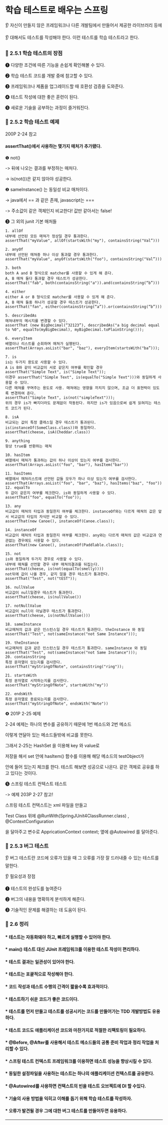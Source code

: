 학습 테스트로 배우는 스프링
==================================
&#128066; 자신이 만들지 않은 프레임워크나 다른 개발팀에서 만들어서 제공한 라이브러리 등에

&#128066; 대해서도 테스트를 작성해야 한다. 이런 테스트를 학습 테스트라고 한다.



### &#128681; 2.5.1 학습 테스트의 장점

&#10102; 다양한 조건에 따른 기능을 손쉽게 확인해볼 수 있다.

&#10103; 학습 테스트 코드를 개발 중에 참고할 수 있다.

&#10104; 프레임워크나 제품을 업그레이드할 때 호환성 검증을 도와준다.

&#10105; 테스트 작성에 대한 좋은 훈련이 된다.

&#10106; 새로운 기술을 공부하는 과정이 즐거워진다.




### &#128681; 2.5.2 학습 테스트 예제

200P 2-24 참고

#### assertThat()에서 사용하는 몇가지 매처가 추가됐다.

&#10102; not()

-> 뒤에 나오는 결과를 부정하는 매처다.

-> is(not())은 같지 않아야 성공한다.

&#10103; sameInstance() 는 동일성 비교 매처이다.

-> java에서 == 과 같은 존재, javascript는 ===

-> 주소값이 같은 객체인지 비교한다! 값만 같아서는 false!

&#10104; 그 외의 junit 기본 매처들
```
1. allOf
내부에 선언된 모든 매쳐가 정상일 경우 통과한다.
assertThat("myValue", allOf(startsWith("my"), containsString("Val”)))

2. anyOf
내부에 선언된 매쳐중 하나 이상 통과할 경우 통과한다.
assertThat("myValue", anyOf(startsWith("foo"), containsString("Val”)))

3. both
both A and B 형식으로 matcher를 사용할 수 있게 해 준다.
A, B 매쳐 둘다 통과할 경우 테스트가 성공한다.
assertThat("fab", both(containsString("a")).and(containsString(“b”)))

4. either
either A or B 형식으로 matcher를 사용할 수 있게 해 준다.
A, B 매쳐 둘중 하나가 성공할 경우 테스트가 성공한다.
assertThat("fan", either(containsString(“a”)).or(containsString(“b”)))

5. describedAs
매쳐내부의 메시지를 변경할 수 있다.
assertThat (new BigDecimal(“32123”), describedAs("a big decimal equal to %0", equalTo(myBigDecimal), myBigDecimal.toPlainString()));

6. everyItem
배열이나 리스트를 순회하며 매쳐가 실행된다.
assertThat(Arrays.asList("bar", "baz"), everyItem(startsWith("ba”)));

7. is
is는 두가지 용도로 사용할 수 있다.
A is B와 같이 비교값이 서로 같은지 여부를 확인할 경우
assertThat("Simple Text", is("Simple Text"));
이경우 assertThat("Simple Text", is(equalTo("Simple Text")))와 동일하게 사용할 수 있다.
다른 매쳐를 꾸며주는 용도로 사용. 매쳐에는 영향을 끼치지 않으며, 조금 더 표현력이 있도록 변경하여 준다.
assertThat("Simple Text", is(not("simpleText")));
위의 경우 is가 빠지더라도 문제없이 작동된다. 하지만 is가 있음으로써 쉽게 읽혀지는 테스트 코드가 된다.

8. isA
비교되는 값이 특정 클래스일 경우 테스트가 통과된다. is(instanceOf(SomeClass.class))와 동일하다.
assertThat(cheese, isA(Cheddar.class))

9. anything
항상 true를 반환하는 매쳐

10. hasItem
배열에서 매쳐가 통과하는 값이 하나 이상이 있는지 여부를 검사한다.
assertThat(Arrays.asList("foo", "bar"), hasItem("bar"))

11. hasItems
배열에서 매쳐리스트에 선언된 값들 모두가 하나 이상 있는지 여부를 검사한다.
assertThat(Arrays.asList("foo", "bar", "baz"), hasItems("baz", "foo"))
12. equalTo
두 값이 같은지 여부를 체크한다. is와 동일하게 사용할 수 있다.
assertThat("foo", equalTo("foo"));

13. any
비교값이 매쳐의 타입과 동일한지 여부를 체크한다. instanceOf와는 다르게 매쳐의 값은 앞서 비교값의 타입의 자식만 비교할 수 있다.
assertThat(new Canoe(), instanceOf(Canoe.class));

14. instanceOf
비교값이 매쳐의 타입과 동일한지 여부를 체크한다. any와는 다르게 매쳐의 값은 비교값과 연관없는 경우에도 사용할 수 있다.
assertThat(new Canoe(), instanceOf(Paddlable.class));

15. not
is와 동일하게 두가지 경우로 사용할 수 있다.
내부에 매쳐를 선언할 경우 내부 매쳐의결과를 뒤집는다.
assertThat(cheese, is(not(equalTo(smelly))))
not뒤에 값이 나올 경우, 같지 않을 경우 테스트가 통과한다.
assertThat("Test", not("tEST"));

16. nullValue
비교값이 null일경우 테스트가 통과한다.
assertThat(cheese, is(nullValue())

17. notNullValue
비교값이 null이 아닐경우 테스트가 통과한다.
assertThat(cheese, is(notNullValue()))

18. sameInstance
비교매쳐의 값과 같은 인스턴스일 경우 테스트가 통과한다. theInstance 와 동일
assertThat("Test", not(sameInstance("not Same Instance")));

19. theInstance
비교매쳐의 값과 같은 인스턴스일 경우 테스트가 통과한다. sameInstance 와 동일
assertThat("Test", not(sameInstance("not Same Instance")));
20. containsString
특정 문자열이 있는지를 검사한다.
assertThat("myStringOfNote", containsString("ring"));

21. startsWith
특정 문자열로 시작하는지를 검사한다.
assertThat("myStringOfNote", startsWith("my"))

22. endsWith
특정 문자열로 종료되는지를 검사한다.
assertThat("myStringOfNote", endsWith("Note"))
```

&#10105; 201P 2-25 예제

2-24 예제는 하나의 변수를 공유하기 때문에 1번 메소드와 2번 메소드

이렇게 연달아 있는 메소드들밖에 비교를 못한다.

그래서 2-25는 HashSet 을 이용해 key 와 value로

저장을 해서 set 안에 hasItem() 함수를 이용해 해당 메소드의 testObject가

안에 들어 있는지 체크를 한다. 테스트 해보면 성공으로 나온다. 같은 객체로 공유를 하고 있다는 것이다.

&#10106; 스프링 테스트 컨텍스트 테스트

-> 예제 203P 2-27 참고!

스프링 테스트 컨택스트는 xml 파일을 만들고

Test Class 위에 @RunWith(SpringJUnit4ClassRunner.class) , @ContextConfiguration

을 달아주고 변수로 AppricationContext context; 옆에 @Autowired 를 달아준다.

### &#128681; 2.5.3 버그 테스트

&#128066; 버그 테스트란 코드에 오류가 있을 때 그 오류를 가장 잘 드러내줄 수 있는 테스트를 말한다.

&#128066; 필요성과 장점

&#10102; 테스트의 완성도를 높여준다

&#10103; 버그의 내용을 명확하게 분석하게 해준다.

&#10104; 기술적인 문제를 해결하는 데 도움이 된다.

### &#128681; 2.6 정리

#### * 테스트는 자동화돼야 하고, 빠르게 실행할 수 있어야 한다.
#### * main() 테스트 대신 JUnit 프레임워크를 이용한 테스트 작성이 편리하다.
#### * 테스트 결과는 일관성이 있어야 한다.
#### * 테스트는 포괄적으로 작성해야 한다.
#### * 코드 작성과 테스트 수행의 간격이 짧을수록 효과적이다.
#### * 테스트하기 쉬운 코드가 좋은 코드이다.
#### * 테스트를 먼저 만들고 테스트를 성공시키는 코드를 만들어가는 TDD 개발방법도 유용하다.
#### * 테스트 코드도 애플리케이션 코드와 마찬가지로 적절한 리팩토링이 필요하다.
#### * @Before, @After를 사용해서 테스트 메소드들의 공통 준비 작업과 정리 작업을 처리할 수 있다.
#### * 스프링 테스트 컨텍스트 프레임워크를 이용하면 테스트 성능을 향상시킬 수 있다.
#### * 동일한 설정파일을 사용하는 테스트는 하나의 애플리케이션 컨텍스트를 공유한다.
#### * @Autowired를 사용하면 컨택스트의 빈을 테스트 오브젝트에 DI 할 수있다.
#### * 기술의 사용 방법을 익히고 이해를 돕기 위해 학습 테스트를 작성하자.
#### * 오류가 발견될 경우 그에 대한 버그 테스트를 만들어두면 유용하다.
------------------------------------------------------------



